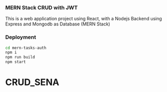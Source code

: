 ### MERN Stack CRUD with JWT

This is a web application project using React, with a Nodejs Backend using Express and Mongodb as Database (MERN Stack)

### Deployment

```sh
cd mern-tasks-auth
npm i
npm run build
npm start
```

> 
# CRUD_SENA
